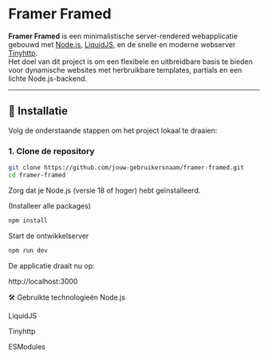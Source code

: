 # Framer Framed

**Framer Framed** is een minimalistische server-rendered webapplicatie gebouwd met [Node.js](https://nodejs.org/), [LiquidJS](https://liquidjs.com/), en de snelle en moderne webserver [Tinyhttp](https://tinyhttp.v1rtl.site/).  
Het doel van dit project is om een flexibele en uitbreidbare basis te bieden voor dynamische websites met herbruikbare templates, partials en een lichte Node.js-backend.

---

## 🔧 Installatie

Volg de onderstaande stappen om het project lokaal te draaien:

### 1. Clone de repository

```bash
git clone https://github.com/jouw-gebruikersnaam/framer-framed.git
cd framer-framed
```

Zorg dat je Node.js (versie 18 of hoger) hebt geïnstalleerd.

(Installeer alle packages)

```bash
npm install
```

Start de ontwikkelserver

```bash
npm run dev
```

De applicatie draait nu op:

http://localhost:3000

🛠️ Gebruikte technologieën
Node.js

LiquidJS

Tinyhttp

ESModules

